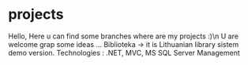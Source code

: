 # projects
Hello, 
Here u can find some branches where are my projects :)\n
U are welcome grap some ideas ...
Biblioteka -> it is Lithuanian library sistem demo version. Technologies : .NET, MVC, MS SQL Server Management
